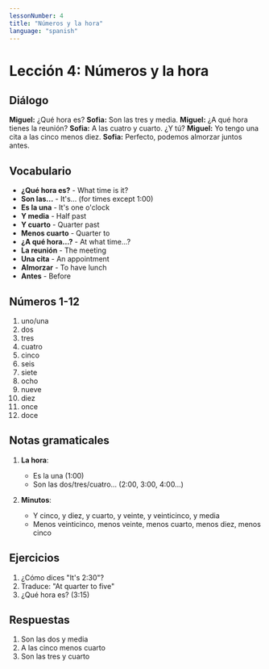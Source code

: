 ```yaml
---
lessonNumber: 4
title: "Números y la hora"
language: "spanish"
---
```


# Lección 4: Números y la hora

## Diálogo

**Miguel:** ¿Qué hora es?
**Sofia:** Son las tres y media.
**Miguel:** ¿A qué hora tienes la reunión?
**Sofia:** A las cuatro y cuarto. ¿Y tú?
**Miguel:** Yo tengo una cita a las cinco menos diez.
**Sofia:** Perfecto, podemos almorzar juntos antes.

## Vocabulario

- **¿Qué hora es?** - What time is it?
- **Son las...** - It's... (for times except 1:00)
- **Es la una** - It's one o'clock
- **Y media** - Half past
- **Y cuarto** - Quarter past
- **Menos cuarto** - Quarter to
- **¿A qué hora...?** - At what time...?
- **La reunión** - The meeting
- **Una cita** - An appointment
- **Almorzar** - To have lunch
- **Antes** - Before

## Números 1-12

1. uno/una
2. dos
3. tres
4. cuatro
5. cinco
6. seis
7. siete
8. ocho
9. nueve
10. diez
11. once
12. doce

## Notas gramaticales

1. **La hora**:

   - Es la una (1:00)
   - Son las dos/tres/cuatro... (2:00, 3:00, 4:00...)

2. **Minutos**:
   - Y cinco, y diez, y cuarto, y veinte, y veinticinco, y media
   - Menos veinticinco, menos veinte, menos cuarto, menos diez, menos cinco

## Ejercicios

1. ¿Cómo dices "It's 2:30"?
2. Traduce: "At quarter to five"
3. ¿Qué hora es? (3:15)

## Respuestas

1. Son las dos y media
2. A las cinco menos cuarto
3. Son las tres y cuarto

